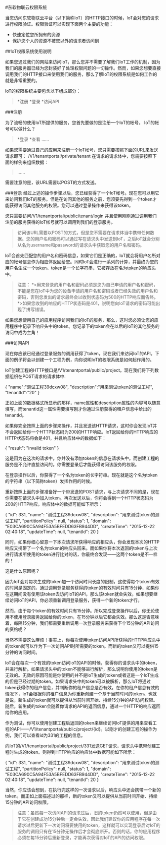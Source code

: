 #东软物联云权限系统

当您访问东软物联云平台（以下简称IoT）的HTTP接口的时候，IoT会对您的请求进行权限验证。权限验证可以实现下面两个主要的功能：

* 快速定位您所拥有的资源
* 保护您个人的资源不被您以外的请求者访问到

##IoT权限系统使用说明

如果您通过我们的网站来访问IoT，那么您并不需要了解我们IoT工作的机制，因为我们的服务器已经为您封装好了处理权限问题的一切操作。然而，如果您想要直接调用我们的HTTP接口来使用我们的服务，那么了解IoT的权限系统是如何工作的就是非常重要的。

IoT的权限系统主要包含以下组成部分：

>*注册
>*登录
>*访问API

###注册

为了流畅的使用IoT所提供的服务，您首先要做的是注册一个IoT的帐号。
IoT的帐号可以做什么？

>*登录
>*查看
……

如果您需要通过自己的应用来注册一个IoT帐号，您只需要按照下面的URL来发送请求即可：
/V1/tenantportal/private/tenant
在请求的请求体中，您需要按照下面的样例来组织数据：

>……

需要注意的是，该URL需要以POST的方式发送。


###登录
经过上述的操作步骤以后，您已经获得了一个IoT帐号。现在您可以用它来访问我们IoT的服务。但是在访问其他的服务之前，您须要先得到一个token才能获得访问其他服务的权限。您可以通过登录操作来获得该token。

您只需要访问/V1/tenantportal/public/tenant/login 并且使用刚刚通过调用我们注册的服务获得的IoT帐号就可以调用到我们的登录服务。
>访问该URL需要以POST的方式，但是您不需要在请求体当中携带任何数据。您的用户名和密码可以通过写在请求头中发送到IoT，之后IoT就会分别从名为username和password的请求头中获取您的用户名和密码。

IoT会首先匹配您的用户名和密码信息，如果它们是正确的，IoT就会将用户名所对应的帐号信息作为相应体返回给您。同时IoT会进行一系列的计算，并最终为您的用户名生成一个token。token是一个长字符串，它被存放在名为token的响应头中。

>注意：
*>用来登录的用户名和密码必须是您为自己申请的用户名和密码，不能是您在IoT中为您的设备申请的用户名和密码或者已经失效的用户名和密码，否则您发出的请求最终会以收到状态码为500的HTTP响应而告终。
*>如果您收到的响应的HTTP状态码是401，说明您向IoT请求的密码可能出现了拼写错误。

如果您想使用自己的应用程序访问我们的IoT的服务，那么，这时您必须让您的应用程序中记录下响应头中的token。您记录下的token会在以后的IoT的其他服务的访问中成为主角！

###访问API

现在你应该已经通过登录服务的调用获得了token，现在我们来访问IoT的API。下面的例子将会以创建一个工程为例，向你说明IoT的权限系统是如何起作用的。

IoT创建工程的HTTP接口是/V1/tenantportal/public/project。现在我们将下列数据组织在POST请求的请求体中:

{
"name":"测试工程39dcxw08",
"description":"用来测试token的测试工程",
"tenantId":"20"
}

正如上面的数据格式所显示的那样，name属性和description属性的内容可以随意填写，而tenantId这一属性需要填写刚才你通过注册获得的租户信息中给出的tenantId。

如果你完全按照上面的步骤来操作，并且发送该HTTP请求，这时你会发现IoT并不会返回给你一个HTTP状态码为200的HTTP响应。IoT返回给你的HTTP响应的HTTP状态码将会是401，并且响应体中的数据如下：

{
    "result": "invalid token"
}

这是因为在这次的请求中，你并没有添加token的信息在请求头中。而创建工程的服务是不允许直接访问的，你需要登录后才能获得访问该服务的权限。

在登录操作以后，你获得了一个名为token的长字符串。现在就是这个名为token的字符串（以下简称token）发挥作用的时候。

重新按照上面的步骤准备好一个带发送的POST请求，与上次请求不同的是，现在你需要在请求头中加入token。再次发送以后，你将会得到一个HTTP状态码为200的HTTP响应。响应体中的数据可能如下所示：

{
    "id": 331,
    "name": "测试工程39dcxw08",
    "description": "用来测试token的测试工程",
    "partitionPolicy": null,
    "status": 1,
    "domain": "E03CA690C5A94F53A5BFEDD63FB944DD",
    "createTime": "2015-12-22 02:40:18",
    "updateTime": null,
    "tenantId": 20
}

同时，如果你细心留意一下本次请求所获得响应的相应头，你会发现本次的HTTP响应又携带了一个名为token的响应头回来。而如果你将本次返回的token与上次进行请求所使用的token进行比对的话，你最终会发现——这两个token是不一样的！

这是什么原因呢？

因为IoT会对每次生成的token加一个访问时间长度的限制，这使得每个token有效的时间是固定的。通过调用登录服务获得的token的有效时间只有15分钟，如果你在这期间没有使用该token去访问IoT的API，那么该token就会失效。如果想要继续访问IoT的API，你必须重新调用登录服务，获得一个新的token才行。

然而，由于每个token的有效时间只有15分钟。所以完成登录操作以后，你无论使用不使用登录服务返回给你的token，在15分钟以后它都会失效。那么这是否意味着，每隔15分钟，我们都需要重新调用一次登录服务来获得下个15分钟的API访问的资格呢？

当然不需要这么麻烦！事实上，你每次使用token访问API所获得的HTTP响应头中的token就可以作为下一次访问API时所需要的token。而新的token又可以提供15分钟的访问时间。

IoT会在每次一个有效的token访问IoT的API的时候，获得你的请求头中的token，并进行解析。如果请求头中的token不能够进行解析，那么说明你使用的token是无效的。无效的原因可能是你使用的并不是IoT生成的token或者这是一个IoT生成的但是已经过期的token。如果请求头中的token可以被解析，那么IoT将通过token获得你的租户信息，并判断你的租户信息是否有效。在你的租户信息有效的情况下，IoT会根据你的租户信息为你重新创建一个基于当前时间的token。也就是说，新生成的token就可以提供从当前时间开始、持续15分钟的API访问权限。随后，新生成的token会随着你请求的API的返回信息，通过一个HTTP的响应返回给你的应用。

作为测试，你可以使用创建工程后返回的token来继续访问IoT提供的用来查看工程的API——/V1/tenantportal/public/project/{id}。以刚才的创建工程的操作为例，我们可以查看id为331的工程的信息。

向IoT的/V1/tenantportal/public/project/331发送GET请求，请求头中携带创建工程时生成的token。则得到HTTP响应的响应体中数据可能如下所示：

{
    "id": 331,
    "name": "测试工程39dcxw08",
    "description": "用来测试token的测试工程",
    "partitionPolicy": null,
    "status": 1,
    "domain": "E03CA690C5A94F53A5BFEDD63FB944DD",
    "createTime": "2015-12-22 02:40:18",
    "updateTime": null,
    "tenantId": 20
}

当然，你应该会想到，在执行完这样的一次请求以后，响应头中还会携带一个新的token。而正如上面描述过的那样，新的token又可以提供从当前时间开始、持续15分钟的API访问权限。

>注意：虽然每一次访问API的请求过后，旧的token仍然可以使用，但是由于它在创建成功15分钟后一定会失效，因此我们建议你的应用程序在每一次请求过后更新下一次访问将要使用的token，这样就可以实现登录后对IoT的服务的调用只有在15分钟无操作后才会彻底断开。否则的话，你的应用程序必须在每15分钟后重新登录，才能再次获得对IoT的API的访问权限。
